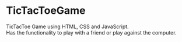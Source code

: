 # TicTacToeGame
TicTacToe Game using HTML, CSS and JavaScript. <br>
Has the functionality to play with a friend or play against the computer. 
